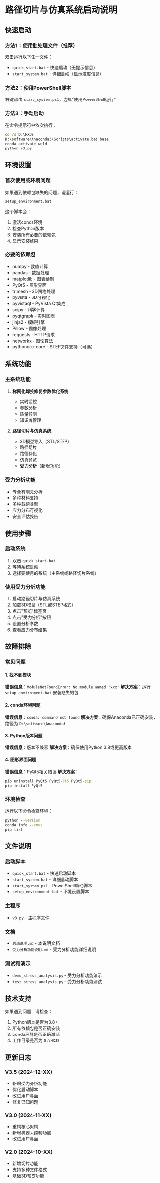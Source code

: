 # 路径切片与仿真系统启动说明

## 快速启动

### 方法1：使用批处理文件（推荐）
双击运行以下任一文件：
- `quick_start.bat` - 快速启动（无提示信息）
- `start_system.bat` - 详细启动（显示进度信息）

### 方法2：使用PowerShell脚本
右键点击 `start_system.ps1`，选择"使用PowerShell运行"

### 方法3：手动启动
在命令提示符中依次执行：
```cmd
cd /d D:\HXJS
D:\software\Anaconda3\Scripts\activate.bat base
conda activate weld
python v3.py
```

## 环境设置

### 首次使用或环境问题
如果遇到依赖包缺失的问题，请运行：
```cmd
setup_environment.bat
```

这个脚本会：
1. 激活conda环境
2. 检查Python版本
3. 安装所有必要的依赖包
4. 显示安装结果

### 必要的依赖包
- numpy - 数值计算
- pandas - 数据处理
- matplotlib - 图表绘制
- PyQt5 - 图形界面
- trimesh - 3D网格处理
- pyvista - 3D可视化
- pyvistaqt - PyVista Qt集成
- scipy - 科学计算
- pyqtgraph - 实时图表
- jinja2 - 模板引擎
- Pillow - 图像处理
- requests - HTTP请求
- networkx - 图论算法
- pythonocc-core - STEP文件支持（可选）

## 系统功能

### 主系统功能
1. **梯网化焊接修复参数优化系统**
   - 实时监控
   - 参数分析
   - 质量预测
   - 知识库管理

2. **路径切片与仿真系统**
   - 3D模型导入（STL/STEP）
   - 路径切片
   - 路径优化
   - 仿真预览
   - **受力分析**（新增功能）

### 受力分析功能
- 专业有限元分析
- 多种材料支持
- 多种载荷类型
- 应力分布可视化
- 安全评估报告

## 使用步骤

### 启动系统
1. 双击 `quick_start.bat`
2. 等待系统启动
3. 选择要使用的系统（主系统或路径切片系统）

### 使用受力分析功能
1. 启动路径切片与仿真系统
2. 加载3D模型（STL或STEP格式）
3. 点击"预览"标签页
4. 点击"受力分析"按钮
5. 设置分析参数
6. 查看应力分布结果

## 故障排除

### 常见问题

#### 1. 找不到模块
**错误信息**：`ModuleNotFoundError: No module named 'xxx'`
**解决方案**：运行 `setup_environment.bat` 安装缺失的包

#### 2. conda环境问题
**错误信息**：`conda: command not found`
**解决方案**：确保Anaconda已正确安装，路径为 `D:\software\Anaconda3`

#### 3. Python版本问题
**错误信息**：版本不兼容
**解决方案**：确保使用Python 3.8或更高版本

#### 4. 图形界面问题
**错误信息**：PyQt5相关错误
**解决方案**：
```cmd
pip uninstall PyQt5 PyQt5-Qt5 PyQt5-sip
pip install PyQt5
```

### 环境检查
运行以下命令检查环境：
```cmd
python --version
conda info --envs
pip list
```

## 文件说明

### 启动脚本
- `quick_start.bat` - 快速启动脚本
- `start_system.bat` - 详细启动脚本
- `start_system.ps1` - PowerShell启动脚本
- `setup_environment.bat` - 环境设置脚本

### 主程序
- `v3.py` - 主程序文件

### 文档
- `启动说明.md` - 本说明文档
- `受力分析功能说明.md` - 受力分析功能详细说明

### 测试和演示
- `demo_stress_analysis.py` - 受力分析功能演示
- `test_stress_analysis.py` - 受力分析功能测试

## 技术支持

如果遇到问题，请检查：
1. Python版本是否为3.8+
2. 所有依赖包是否正确安装
3. conda环境是否正确激活
4. 工作目录是否为 `D:\HXJS`

## 更新日志

### V3.5 (2024-12-XX)
- 新增受力分析功能
- 优化启动脚本
- 改进用户界面
- 修复已知问题

### V3.0 (2024-11-XX)
- 重构核心架构
- 新增机器人控制功能
- 改进用户界面

### V2.0 (2024-10-XX)
- 新增切片功能
- 支持多种文件格式
- 基础3D预览功能 